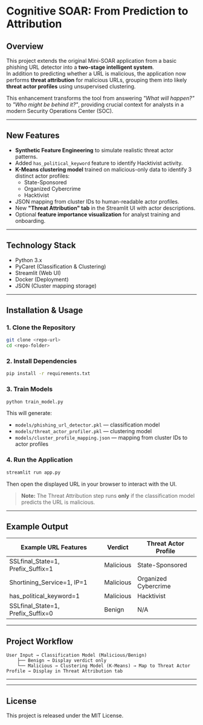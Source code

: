 # Cognitive SOAR: From Prediction to Attribution

## Overview
This project extends the original Mini-SOAR application from a basic phishing URL detector into a **two-stage intelligent system**.  
In addition to predicting whether a URL is malicious, the application now performs **threat attribution** for malicious URLs, 
grouping them into likely **threat actor profiles** using unsupervised clustering.

This enhancement transforms the tool from answering *"What will happen?"* to *"Who might be behind it?"*, 
providing crucial context for analysts in a modern Security Operations Center (SOC).

---

## New Features
- **Synthetic Feature Engineering** to simulate realistic threat actor patterns.
- Added `has_political_keyword` feature to identify Hacktivist activity.
- **K-Means clustering model** trained on malicious-only data to identify 3 distinct actor profiles:
  - State-Sponsored
  - Organized Cybercrime
  - Hacktivist
- JSON mapping from cluster IDs to human-readable actor profiles.
- New **"Threat Attribution" tab** in the Streamlit UI with actor descriptions.
- Optional **feature importance visualization** for analyst training and onboarding.

---

## Technology Stack
- Python 3.x
- PyCaret (Classification & Clustering)
- Streamlit (Web UI)
- Docker (Deployment)
- JSON (Cluster mapping storage)

---

## Installation & Usage

### 1. Clone the Repository
```bash
git clone <repo-url>
cd <repo-folder>
```

### 2. Install Dependencies
```bash
pip install -r requirements.txt
```

### 3. Train Models
```bash
python train_model.py
```
This will generate:
- `models/phishing_url_detector.pkl` — classification model
- `models/threat_actor_profiler.pkl` — clustering model
- `models/cluster_profile_mapping.json` — mapping from cluster IDs to actor profiles

### 4. Run the Application
```bash
streamlit run app.py
```
Then open the displayed URL in your browser to interact with the UI.

> **Note:** The Threat Attribution step runs **only** if the classification model predicts the URL is malicious.

---

## Example Output

| Example URL Features             | Verdict     | Threat Actor Profile   |
|----------------------------------|-------------|------------------------|
| SSLfinal_State=1, Prefix_Suffix=1| Malicious   | State-Sponsored        |
| Shortining_Service=1, IP=1       | Malicious   | Organized Cybercrime   |
| has_political_keyword=1          | Malicious   | Hacktivist             |
| SSLfinal_State=1, Prefix_Suffix=0| Benign      | N/A                    |

---

## Project Workflow

```plaintext
User Input → Classification Model (Malicious/Benign) 
    ├── Benign → Display verdict only
    └── Malicious → Clustering Model (K-Means) → Map to Threat Actor Profile → Display in Threat Attribution tab
```

---

---

## License
This project is released under the MIT License.
